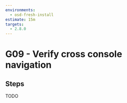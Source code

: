 ```yaml
---
environments:
  - osd-fresh-install
estimate: 15m
targets:
  - 2.8.0
---
```


# G09 - Verify cross console navigation

## Steps

TODO
